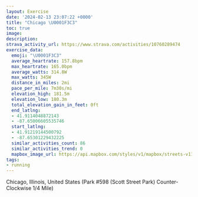 ```yaml
---
layout: Exercise
date: '2024-02-13 23:07:22 +0000'
title: "Chicago \U0001F3C3"
toc: true
image:
description:
strava_activity_url: https://www.strava.com/activities/10760289474
exercise_data:
  emoji: "\U0001F3C3"
  average_heartrate: 157.8bpm
  max_heartrate: 165.0bpm
  average_watts: 314.8W
  max_watts: 345W
  distance_in_miles: 2mi
  pace_per_mile: 7m30s/mi
  elevation_high: 181.5m
  elevation_low: 180.3m
  total_elevation_gain_in_feet: 0ft
  end_latlng:
  - 41.9114048872143
  - -87.65006605535746
  start_latlng:
  - 41.91219144500792
  - -87.65301229432225
  similar_activities_count: 86
  similar_activities_trend: 0
  mapbox_image_url: https://api.mapbox.com/styles/v1/mapbox/streets-v11/static/path-5+787af2-1.0(i%7Bx~Frk~uO%40u%40Ca%40%40MnE%7DGGCOUEO%40mBEgLCyAAqGCgBFmBFMDA%5CF%7C%40CRBB%40BPBn%40Ct%40%3FjBDj%40DNLPTPPBvAITMLQBQB%5D%3FqAGuAIUOQQIUC%5B%3Fo%40FQFSXG%60%40%40fCBl%40FTLPRHRBjAIJANKRYBYAyAG%7DAGUQW%5BE%5B%3FaAHOJIJGVC%60%40B~CDTHJVRPDzAKRMJOFa%40%3FaBGuAM%5BOO%5BGUAs%40FWFONM%5CAN%40fCDp%40HTTRRFxAIVMLSDKB%5DGmDOc%40IGKE%5BEkB%3FQCWMYDqA%3Fe%40VGH%40fAJbCAlCBh%40An%40DpN),pin-s-s+e5b22e(-87.6513,41.91173),pin-s-f+89ae00(-87.64840000000001,41.910999999999966)/auto/800x800?access_token=pk.eyJ1Ijoiam9zaGJlY2ttYW4iLCJhIjoiY205eWR2aDd1MWZ6djJrbXc4a3M0bWZleiJ9.XiG9OWkNcZk2QzjJbxLB4A
tags:
- running
---
```




Chicago, Illinois, United States (Park #598 (Scott Street Park) Counter-Clockwise 1/4 Mile)
